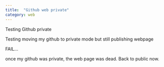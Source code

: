 ```yaml
---
title:  "Github web private"
category: web
---
```


Testing Github private

Testing moving my github to private mode but still publishing webpage


FAIL...

once my github was private, the web page was dead.  Back to public now.
